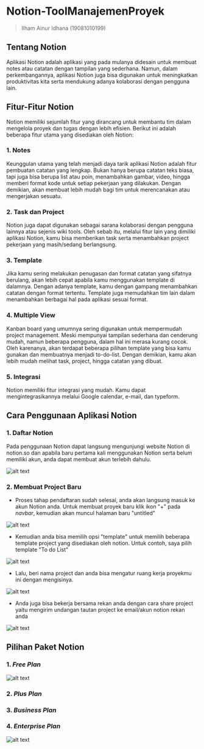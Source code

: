 # Notion-ToolManajemenProyek
> Ilham Ainur Idhana (19081010199)

## Tentang Notion
   Aplikasi Notion adalah aplikasi yang pada mulanya didesain untuk membuat notes atau catatan dengan tampilan yang sederhana. Namun, dalam perkembangannya, aplikasi Notion juga bisa digunakan untuk meningkatkan produktivitas kita serta mendukung adanya kolaborasi dengan pengguna lain. 

## Fitur-Fitur Notion
   Notion memiliki sejumlah fitur yang dirancang untuk membantu tim dalam mengelola proyek dan tugas dengan lebih efisien. Berikut ini adalah beberapa fitur utama yang disediakan oleh Notion:
   
### 1. Notes
Keunggulan utama yang telah menjadi daya tarik aplikasi Notion adalah fitur pembuatan catatan yang lengkap. Bukan hanya berupa catatan teks biasa, tapi juga bisa berupa list atau poin, menambahkan gambar, video, hingga memberi format kode untuk setiap pekerjaan yang dilakukan. Dengan demikian, akan membuat lebih mudah bagi tim untuk merencanakan atau mengerjakan sesuatu.

### 2. Task dan Project
Notion juga dapat digunakan sebagai sarana kolaborasi dengan pengguna lainnya atau sejenis wiki tools. Oleh sebab itu, melalui fitur lain yang dimiliki aplikasi Notion, kamu bisa memberikan task serta menambahkan project pekerjaan yang masih/sedang berlangsung.

### 3. Template
Jika kamu sering melakukan penugasan dan format catatan yang sifatnya berulang, akan lebih cepat apabila kamu menggunakan template di dalamnya. Dengan adanya template, kamu dengan gampang menambahkan catatan dengan format tertentu. Template juga memudahkan tim lain dalam menambahkan berbagai hal pada aplikasi sesuai format. 

### 4. Multiple View
Kanban board yang umumnya sering digunakan untuk mempermudah project management. Meski mempunyai tampilan sederhana dan cenderung mudah, namun beberapa pengguna, dalam hal ini merasa kurang cocok.  Oleh karenanya, akan terdapat beberapa pilihan template yang bisa kamu gunakan dan membuatnya menjadi to-do-list. Dengan demikian, kamu akan lebih mudah melihat task, project, hingga catatan yang dibuat.  

### 5. Integrasi
Notion memiliki fitur integrasi yang mudah. Kamu dapat mengintegrasikannya melalui Google calendar, e-mail, dan typeform.  

## Cara Penggunaan Aplikasi Notion
### 1. Daftar Notion
Pada penggunaan Notion dapat langsung mengunjungi website Notion di notion.so dan apabila baru pertama kali menggunakan Notion serta belum memiliki akun, anda dapat membuat akun terlebih dahulu.

![alt text](https://github.com/ilhmainr/Notion/blob/main/image%20notion/n%20login.png)

### 2. Membuat Project Baru
*  Proses tahap pendaftaran sudah selesai, anda akan langsung masuk ke akun Notion anda. Untuk membuat proyek baru klik ikon "+" pada *navbar*, kemudian akan muncul halaman baru "untitled"

![alt text](https://github.com/ilhmainr/Notion/blob/main/image%20notion/n%20new%20project%201.png)

*   Kemudian anda bisa memilih opsi "template" untuk memilih beberapa template project yang disediakan oleh notion. Untuk contoh, saya pilih template "To do List"

![alt text](https://github.com/ilhmainr/Notion/blob/main/image%20notion/n%20task.png)

*   Lalu, beri nama project dan anda bisa mengatur ruang kerja proyekmu ini dengan mengisinya.

![alt text](https://github.com/ilhmainr/Notion/blob/main/image%20notion/n%20task%202.png)

*   Anda juga bisa bekerja bersama rekan anda dengan cara share project yaitu mengirim undangan tautan project ke email/akun notion rekan anda

![alt text](https://github.com/ilhmainr/Notion/blob/main/image%20notion/n%20share.png)

## Pilihan Paket Notion
### 1. *Free Plan*

![alt text](https://github.com/ilhmainr/Notion/blob/main/image%20notion/free%20plan.png)

### 2. *Plus Plan*

### 3. *Business Plan*

### 4. *Enterprise Plan*

![alt text](https://github.com/ilhmainr/Notion/blob/main/image%20notion/another%20plan.png)
